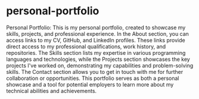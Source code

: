 # personal-portfolio

Personal Portfolio: This is my personal portfolio, created to showcase my skills, projects, and professional experience. In the About section, you can access links to my CV, GitHub, and LinkedIn profiles. These links provide direct access to my professional qualifications, work history, and repositories. The Skills section lists my expertise in various programming languages and technologies, while the Projects section showcases the key projects I've worked on, demonstrating my capabilities and problem-solving skills. The Contact section allows you to get in touch with me for further collaboration or opportunities. This portfolio serves as both a personal showcase and a tool for potential employers to learn more about my technical abilities and achievements.
